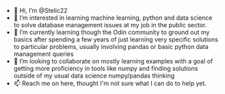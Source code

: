- 👋 Hi, I’m @Stelic22
- 👀 I’m interested in learning machine learning, python and data science to solve database management issues at my job in the public sector.
- 🌱 I’m currently learning though the Odin community to ground out my basics after spending a few years of just learning very specific solutions to particular problems, 
      usually involving pandas or basic python data management queries
- 💞️ I’m looking to collaborate on mostly learning examples with a goal of getting more proficiency in tools like numpy and finding solutions outside of my usual data science numpy/pandas thinking
- 📫 Reach me on here, thought I'm not sure what I can do to help yet. 


